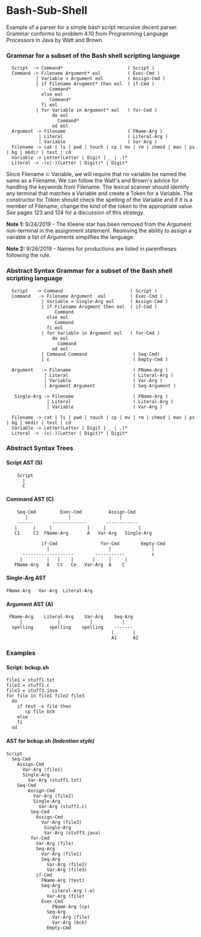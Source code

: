 # Bash-Sub-Shell
Example of a parser for a simple bash script recursive decent parser.  Grammar conforms to problem 4.10 from Programming Language Processors in Java by Watt and Brown.

### Grammar for a subset of the Bash shell scripting language
```
  Script  -> Command*                        ( Script )
  Command -> Filename Argument* eol          ( Exec-Cmd )
           | Variable = Argument eol         ( Assign-Cmd )
           | if Filename Arugment* then eol  ( if-Cmd )
                Command*
             else eol
                Command*
             fi eol
           | for Variable in Argument* eol   ( for-Cmd )
                 do eol
                   Command*
                 od eol
  Argument -> Filename                       ( FName-Arg )
            | Literal                        ( Literal-Arg )
            | Variable                       ( Var-Arg )
  Filename -> cat | ls | pwd | touch | cp | mv | rm | chmod | man | ps | bg | mkdir | test | cd
  Variable -> Letter(Letter | Digit | _ | .)*
  Literal -> -(ε|-)(Letter | Digit)* | Digit*
``` 
Since Filename &#8834; Variable, we will require that no variable be named the same as a Filename.  We can follow the Watt's and Brown's advice for handling the keywords from Filename.  The lexical scanner should identify any terminal that matches a Variable and create a Token for a Variable. The constructor for Token should check the spelling of the Variable and if it is a member of Filename, change the kind of the token to the approptiate value.  *See* pages 123 and 124 for a discussion of this strategy.  

**Note 1:**  9/24/2019 - The Kleene star has been removed from the Argument non-terminal in the assignment statement.  Reomving the ability to assign a vairable a list of Arguments simplifies the language. 

**Note 2:**  9/26/2019 -  Names for productions are listed in parentheses following the rule.

### Abstract Syntax Grammar for a subset of the Bash shell scripting language
```
  Script   -> Command                         ( Script )
  Command   -> Filename Argument  eol         ( Exec-Cmd )
             | Variable = Single-Arg eol      ( Assign-Cmd )
             | if Filename Arugment then eol  ( if-Cmd )
                  Command
               else eol
                  Command
               fi eol
             | for Variable in Argument eol   ( for-Cmd )
                 do eol
                   Command
                 od eol
             | Command Command                 ( Seq-Cmd)
             | ε                               ( Empty-Cmd )
           
  Argument   -> Filename                       ( FName-Arg )
              | Literal                        ( Literal-Arg )
              | Variable                       ( Var-Arg )
              | Argument Argument              ( Seq-Argument )
            
   Single-Arg -> Filename                      ( FName-Arg )
               | Literal                       ( Literal-Arg )
               | Variable                      ( Var-Arg )
            
  Filename -> cat | ls | pwd | touch | cp | mv | rm | chmod | man | ps | bg | mkdir | test | cd
  Variable -> Letter(Letter | Digit | _ | .)*
  Literal -> -(ε|-)(Letter | Digit)* | Digit*
``` 
### Abstract Syntax Trees

#### Script AST (S)
```
    Script
      |
      C
```
#### Command AST (C)
```
    Seq-Cmd         Exec-Cmd          Assign-Cmd    
       |               |                  |   
    ------       -------------       ------------ 
   |      |     |             |     |            |
   C1     C2  FName-Arg       A   Var-Arg   Single-Arg
 
             if-Cmd                for-Cmd        Empty-Cmd
               |                      |               |
      -------------------        -----------          ε
     |         |   |    |       |     |     |
   FName-Arg   A   Ct   Ce   Var-Arg  A    C
```

#### Single-Arg AST
```
FName-Arg   Var-Arg  Literal-Arg
```

#### Argument AST (A)
```
 FName-Arg    Literal-Arg    Var-Arg    Seq-Arg      
     |             |           |           |         
  spelling      spelling    spelling    -------     
                                       |       |
                                       A1      A2
```

### Examples
#### Script: bckup.sh
```
file1 = stuff1.txt
file2 = stuff2.c
file3 = stuff3.java
for file in file1 file2 file3 
  do
    if test -e file then
       cp file bck
    else
    fi
  od  
```
#### AST for bckup.sh *(Indention style)*
```
Script
  Seq-Cmd
    Assign-Cmd
      Var-Arg (file1)
      Single-Arg
        Var-Arg (stuff1.txt)
    Seq-Cmd
        Assign-Cmd
          Var-Arg (file2)
          Single-Arg
            Var-Arg (stuff2.c)
         Seq-Cmd
           Assign-Cmd
             Var-Arg (file3)
              Single-Arg
              Var-Arg (stuff3.java)
         for-Cmd
           Var-Arg (file)
           Seq-Arg
             Var-Arg (file1)
             Seq-Arg
               Var-Arg (file2)
               Var-Arg (file3)
           if-Cmd
             FName-Arg (test)
             Seq-Arg
             	 Literal-Arg (-e)
               Var-Arg (file)
             Exec-Cmd
             	 FName-Arg (cp)
               Seq-Arg
               	 Var-Arg (file)
                 Var-Arg (bck) 
               Empty-Cmd
```
